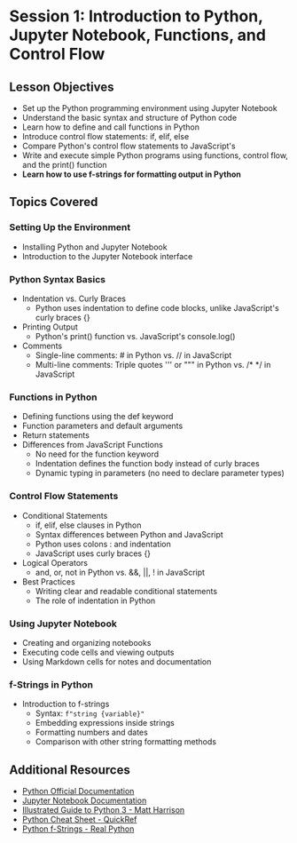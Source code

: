 # Session 1: Introduction to Python, Jupyter Notebook, Functions, and Control Flow

## Lesson Objectives

- Set up the Python programming environment using Jupyter Notebook
- Understand the basic syntax and structure of Python code
- Learn how to define and call functions in Python
- Introduce control flow statements: if, elif, else
- Compare Python's control flow statements to JavaScript's
- Write and execute simple Python programs using functions, control flow, and the print() function
- **Learn how to use f-strings for formatting output in Python**

## Topics Covered

### Setting Up the Environment

- Installing Python and Jupyter Notebook
- Introduction to the Jupyter Notebook interface

### Python Syntax Basics

- Indentation vs. Curly Braces
  - Python uses indentation to define code blocks, unlike JavaScript's curly braces {}
- Printing Output
  - Python's print() function vs. JavaScript's console.log()
- Comments
  - Single-line comments: # in Python vs. // in JavaScript
  - Multi-line comments: Triple quotes ''' or """ in Python vs. /\* \*/ in JavaScript

### Functions in Python

- Defining functions using the def keyword
- Function parameters and default arguments
- Return statements
- Differences from JavaScript Functions
  - No need for the function keyword
  - Indentation defines the function body instead of curly braces
  - Dynamic typing in parameters (no need to declare parameter types)

### Control Flow Statements

- Conditional Statements
  - if, elif, else clauses in Python
  - Syntax differences between Python and JavaScript
  - Python uses colons : and indentation
  - JavaScript uses curly braces {}
- Logical Operators
  - and, or, not in Python vs. &&, ||, ! in JavaScript
- Best Practices
  - Writing clear and readable conditional statements
  - The role of indentation in Python

### Using Jupyter Notebook

- Creating and organizing notebooks
- Executing code cells and viewing outputs
- Using Markdown cells for notes and documentation

### f-Strings in Python

- Introduction to f-strings
  - Syntax: `f"string {variable}"`
  - Embedding expressions inside strings
  - Formatting numbers and dates
  - Comparison with other string formatting methods

## Additional Resources

- [Python Official Documentation](https://docs.python.org/3/)
- [Jupyter Notebook Documentation](https://jupyter-notebook.readthedocs.io/en/stable/)
- [Illustrated Guide to Python 3 - Matt Harrison](https://www.krishnagudi.com/wp-content/uploads/2023/05/Illustrated-Guide-to-Python-3-Matt-Harrison.pdf)
- [Python Cheat Sheet - QuickRef](https://quickref.me/python.html)
- [Python f-Strings - Real Python](https://realpython.com/python-f-strings/)
